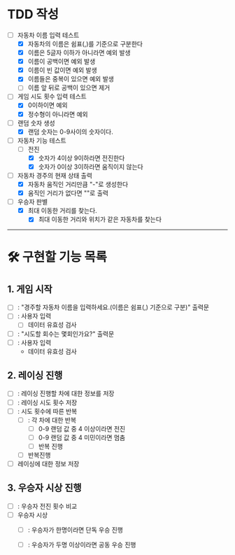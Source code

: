 # TDD 작성
- [ ] 자동차 이름 입력 테스트
    - [x] 자동차의 이름은 쉼표(,)를 기준으로 구분한다
    - [x] 이름은 5글자 이하가 아니라면 예외 발생
    - [x] 이름이 공백이면 예외 발생
    - [x] 이름이 빈 값이면 예외 발생
    - [x] 이름들은 중복이 있으면 예외 발생
    - [ ] 이름 앞 뒤로 공백이 있으면 제거
- [ ] 게임 시도 횟수 입력 테스트
    - [x] 0이하이면 예외
    - [x] 정수형이 아니라면 예외
- [ ] 랜덤 숫자 생성
    - [x] 랜덤 숫자는 0-9사이의 숫자이다.
- [ ] 자동차 기능 테스트
    - [ ] 전진
        - [x] 숫자가 4이상 9이하라면 전진한다
        - [x] 숫자가 0이상 3이하라면 움직이지 않는다
- [ ] 자동차 경주의 현재 상태 출력
    - [x] 자동차 움직인 거리만큼 "-"로 생성한다
    - [x] 움직인 거리가 없다면 ""로 출력
- [ ] 우승자 판별
    - [x] 최대 이동한 거리를 찾는다.
        - [x] 최대 이동한 거리와 위치가 같은 자동차를 찾는다

---
# 🛠️ 구현할 기능 목록
## 1. 게임 시작
- [ ] : "경주할 자동차 이름을 입력하세요.(이름은 쉼표(,) 기준으로 구분)" 출력문
- [ ] : 사용자 입력
    - [ ] 데이터 유효성 검사
- [ ] : "시도할 회수는 몇회인가요?" 출력문
- [ ] : 사용자 입력
    - 데이터 유효성 검사
## 2. 레이싱 진행
- [ ] : 레이싱 진행할 차에 대한 정보를 저장
- [ ] : 레이싱 시도 횟수 저장
- [ ] : 시도 횟수에 따른 반복
    - [ ] : 각 차에 대한 반복
        - [ ] 0-9 랜덤 값 중 4 이상이라면 전진
        - [ ] 0-9 랜덤 값 중 4 미민이라면 멈춤
        - [ ] 반복 진행
    - [ ] 반복진행
- [ ] 레이싱에 대한 정보 저장

## 3. 우승자 시상 진행
- [ ] : 우승자 전진 횟수 비교
- [ ] 우승자 시상
    - [ ] : 우승자가 한명이라면 단독 우승 진행
    - [ ] : 우승자가 두명 이상이라면 공동 우승 진행

